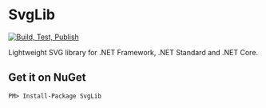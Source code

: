 # SvgLib

[![Build, Test, Publish](https://github.com/huysentruitw/svglib/actions/workflows/build-test-publish.yml/badge.svg?branch=main)](https://github.com/huysentruitw/svglib/actions/workflows/build-test-publish.yml)

Lightweight SVG library for .NET Framework, .NET Standard and .NET Core.

## Get it on NuGet

    PM> Install-Package SvgLib
